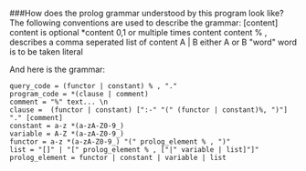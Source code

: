 ###How does the prolog grammar understood by this program look like?
The following conventions are used to describe the grammar:
    [content]       content is optional
    *content        0,1 or multiple times content
    content % ,     describes a comma seperated list of content
    A | B           either A or B
    "word"          word is to be taken literal
    
And here is the grammar:
```text
query_code = (functor | constant) % , "."
program_code = *(clause | comment)
comment = "%" text... \n
clause =  (functor | constant) [":-" "(" (functor | constant)%, ")"] "." [comment]
constant = a-z *(a-zA-Z0-9_)
variable = A-Z *(a-zA-Z0-9_)
functor = a-z *(a-zA-Z0-9_) "(" prolog_element % , ")"
list = "[]" | "[" prolog_element % , ["|" variable | list]"]"
prolog_element = functor | constant | variable | list
```
